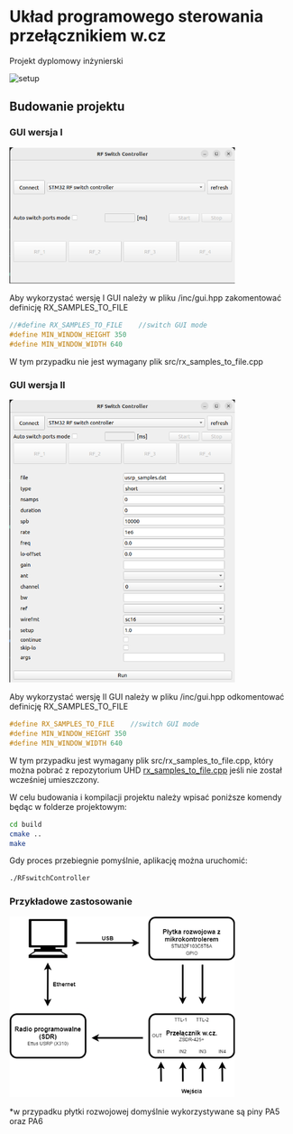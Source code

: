# Układ programowego sterowania przełącznikiem w.cz
Projekt dyplomowy inżynierski

<img src="assets/setup.jpg" alt="setup" width="400"/>

## Budowanie projektu
### GUI wersja I
<img src="assets/v1.png" alt="v1" width="400"/>

Aby wykorzystać wersję I GUI należy w pliku /inc/gui.hpp zakomentować definicję RX_SAMPLES_TO_FILE
```cpp
//#define RX_SAMPLES_TO_FILE    //switch GUI mode
#define MIN_WINDOW_HEIGHT 350
#define MIN_WINDOW_WIDTH 640
```
W tym przypadku nie jest wymagany plik src/rx_samples_to_file.cpp

### GUI wersja II
<img src="assets/v2.png" alt="v2" width="400"/>

Aby wykorzystać wersję II GUI należy w pliku /inc/gui.hpp odkomentować definicję RX_SAMPLES_TO_FILE
```cpp
#define RX_SAMPLES_TO_FILE    //switch GUI mode
#define MIN_WINDOW_HEIGHT 350
#define MIN_WINDOW_WIDTH 640
```
W tym przypadku jest wymagany plik src/rx_samples_to_file.cpp, który można pobrać z repozytorium UHD [rx_samples_to_file.cpp] jeśli nie został wcześniej umieszczony.

W celu budowania i kompilacji projektu należy wpisać poniższe komendy będąc w folderze projektowym:
```sh
cd build
cmake ..
make
```
Gdy proces przebiegnie pomyślnie, aplikację można uruchomić:
```sh
./RFswitchController
```

### Przykładowe zastosowanie
<img src="assets/block_diagram.png" alt="bd" width="400"/>

*w przypadku płytki rozwojowej domyślnie wykorzystywane są piny PA5 oraz PA6












[rx_samples_to_file.cpp]: <https://github.com/EttusResearch/uhd/blob/master/host/examples/rx_samples_to_file.cpp>